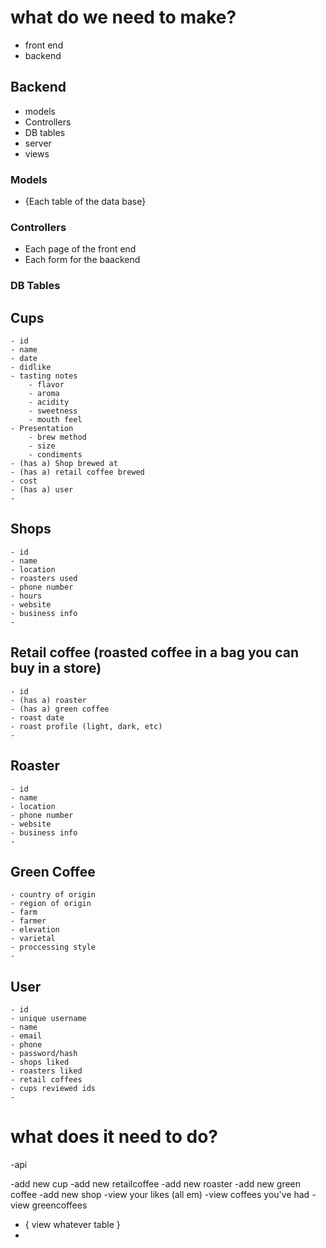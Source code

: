 

# what do we need to make? 
- front end
- backend 

## Backend
- models
- Controllers
- DB tables
- server
- views

### Models
- {Each table of the data base}

### Controllers
- Each page of the front end
- Each form for the baackend

### DB Tables
## Cups
    - id
    - name
    - date
    - didlike
    - tasting notes
        - flavor
        - aroma
        - acidity
        - sweetness
        - mouth feel
    - Presentation
        - brew method
        - size
        - condiments
    - (has a) Shop brewed at
    - (has a) retail coffee brewed 
    - cost
    - (has a) user
    - 

## Shops
    - id
    - name
    - location
    - roasters used
    - phone number 
    - hours
    - website
    - business info
    - 

## Retail coffee (roasted coffee in a bag you can buy in a store)
    - id
    - (has a) roaster
    - (has a) green coffee
    - roast date
    - roast profile (light, dark, etc)
    - 

## Roaster
    - id 
    - name
    - location
    - phone number 
    - website
    - business info
    - 

## Green Coffee
    - country of origin
    - region of origin
    - farm 
    - farmer
    - elevation
    - varietal
    - proccessing style
    - 

## User
    - id
    - unique username
    - name
    - email
    - phone
    - password/hash
    - shops liked
    - roasters liked
    - retail coffees 
    - cups reviewed ids
    - 


## 

# what does it need to do?
-api

-add new cup
-add new retailcoffee
-add new roaster
-add new green coffee
-add new shop
-view your likes (all em)
-view coffees you've had
-view greencoffees 
- { view whatever table }
-